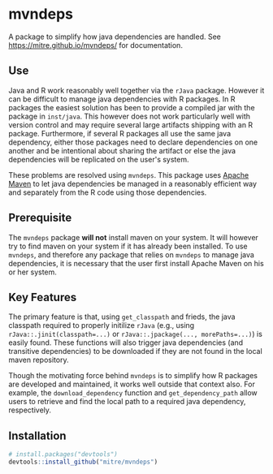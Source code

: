 mvndeps
================

A package to simplify how java dependencies are handled. See <https://mitre.github.io/mvndeps/> for documentation.

Use
---

Java and R work reasonably well together via the `rJava` package. However it can be difficult to manage java dependencies with R packages. In R packages the easiest solution has been to provide a compiled jar with the package in `inst/java`. This however does not work particularly well with version control and may require several large artifacts shipping with an R package. Furthermore, if several R packages all use the same java dependency, either those packages need to declare dependencies on one another and be intentional about sharing the artifact or else the java dependencies will be replicated on the user's system.

These problems are resolved using `mvndeps`. This package uses [Apache Maven](https://maven.apache.org/) to let java dependencies be managed in a reasonably efficient way and separately from the R code using those dependencies.

Prerequisite
------------

The `mvndeps` package **will not** install maven on your system. It will however try to find maven on your system if it has already been installed. To use `mvndeps`, and therefore any package that relies on `mvndeps` to manage java dependencies, it is necessary that the user first install Apache Maven on his or her system.

Key Features
------------

The primary feature is that, using `get_classpath` and frieds, the java classpath required to properly initilize `rJava` (e.g., using `rJava::.jinit(classpath=...)` or `rJava::.jpackage(..., morePaths=...)`) is easily found. These functions will also trigger java dependencies (and transitive dependencies) to be downloaded if they are not found in the local maven repository.

Though the motivating force behind `mvndeps` is to simplify how R packages are developed and maintained, it works well outside that context also. For example, the `download_dependency` function and `get_dependency_path` allow users to retrieve and find the local path to a required java dependency, respectively.

Installation
------------

``` r
# install.packages("devtools")
devtools::install_github("mitre/mvndeps")
```
